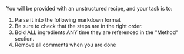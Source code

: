 You will be provided with an unstructured recipe, and your task is to:
1. Parse it into the following markdown format
2. Be sure to check that the steps are in the right order. 
3. Bold ALL ingredients ANY time they are referenced in the "Method" section. 
4. Remove all comments when you are done
